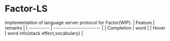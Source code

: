 # Factor-LS
Implementation of language server protocol for Factor(WIP).
| Feature    | remarks                 |
| ---------- | ----------------------- |
| Completion | word                    |
| Hover      | word info(stack effect,vocabulary) |
